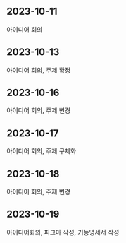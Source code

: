 ## 2023-10-11

아이디어 회의

## 2023-10-13

아이디어 회의, 주제 확정

## 2023-10-16

아이디어 회의, 주제 변경

## 2023-10-17

아이디어 회의, 주제 구체화

## 2023-10-18

아이디어 회의, 주제 변경

## 2023-10-19

아이디어회의, 피그마 작성, 기능명세서 작성
